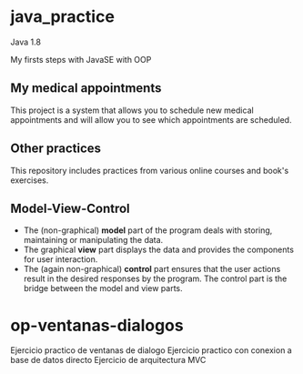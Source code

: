 # java_practice
Java 1.8

My firsts steps with JavaSE with OOP

## My medical appointments

This project is a system that allows you to schedule new medical 
appointments and will allow you to see which appointments are scheduled.


## Other practices
This repository includes practices from various online courses and book's exercises.


## Model-View-Control

- The (non-graphical) __model__ part of the program deals with storing, maintaining or manipulating the data.
- The graphical __view__ part displays the data and provides the components for user interaction.
- The (again non-graphical) __control__ part ensures that the user actions result in the desired responses by the program. The control part is the bridge between the model and view parts.


# op-ventanas-dialogos

Ejercicio practico de ventanas de dialogo
Ejercicio practico con conexion a base de datos directo
Ejercicio de arquitectura MVC

